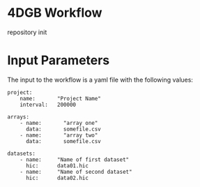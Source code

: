 # 4DGB Workflow

repository init

# Input Parameters

The input to the workflow is a yaml file with the following values:

```
project:
    name:       "Project Name"
    interval:   200000

arrays:
    - name:       "array one"
      data:       somefile.csv
    - name:       "array two"
      data:       somefile.csv

datasets:
    - name:     "Name of first dataset"
      hic:      data01.hic
    - name:     "Name of second dataset"
      hic:      data02.hic
```


